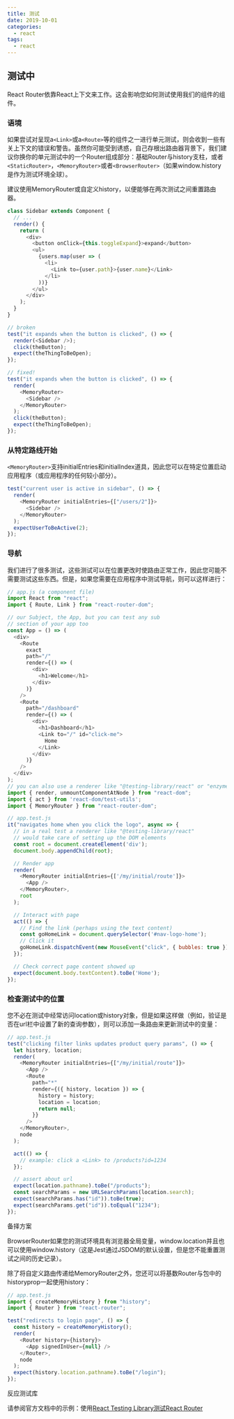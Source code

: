 ```yaml
---
title: 测试
date: 2019-10-01
categories:
  - react
tags:
  - react
---
```


## 测试中
React Router依靠React上下文来工作。这会影响您如何测试使用我们的组件的组件。

### 语境

如果尝试对呈现a`<Link>`或a`<Route>`等的组件之一进行单元测试，则会收到一些有关上下文的错误和警告。虽然你可能受到诱惑，自己存根出路由器背景下，我们建议你换你的单元测试中的一个Router组成部分：基础Router与history支柱，或者`<StaticRouter>`，`<MemoryRouter>`或者`<BrowserRouter>`（如果window.history是作为测试环境全球）。

建议使用MemoryRouter或自定义history，以便能够在两次测试之间重置路由器。

```js
class Sidebar extends Component {
  // ...
  render() {
    return (
      <div>
        <button onClick={this.toggleExpand}>expand</button>
        <ul>
          {users.map(user => (
            <li>
              <Link to={user.path}>{user.name}</Link>
            </li>
          ))}
        </ul>
      </div>
    );
  }
}

// broken
test("it expands when the button is clicked", () => {
  render(<Sidebar />);
  click(theButton);
  expect(theThingToBeOpen);
});

// fixed!
test("it expands when the button is clicked", () => {
  render(
    <MemoryRouter>
      <Sidebar />
    </MemoryRouter>
  );
  click(theButton);
  expect(theThingToBeOpen);
});
```
### 从特定路线开始
`<MemoryRouter>`支持initialEntries和initialIndex道具，因此您可以在特定位置启动应用程序（或应用程序的任何较小部分）。

```js
test("current user is active in sidebar", () => {
  render(
    <MemoryRouter initialEntries={["/users/2"]}>
      <Sidebar />
    </MemoryRouter>
  );
  expectUserToBeActive(2);
});
```

### 导航

我们进行了很多测试，这些测试可以在位置更改时使路由正常工作，因此您可能不需要测试这些东西。但是，如果您需要在应用程序中测试导航，则可以这样进行：

```js
// app.js (a component file)
import React from "react";
import { Route, Link } from "react-router-dom";

// our Subject, the App, but you can test any sub
// section of your app too
const App = () => (
  <div>
    <Route
      exact
      path="/"
      render={() => (
        <div>
          <h1>Welcome</h1>
        </div>
      )}
    />
    <Route
      path="/dashboard"
      render={() => (
        <div>
          <h1>Dashboard</h1>
          <Link to="/" id="click-me">
            Home
          </Link>
        </div>
      )}
    />
  </div>
);
// you can also use a renderer like "@testing-library/react" or "enzyme/mount" here
import { render, unmountComponentAtNode } from "react-dom";
import { act } from 'react-dom/test-utils';
import { MemoryRouter } from "react-router-dom";

// app.test.js
it("navigates home when you click the logo", async => {
  // in a real test a renderer like "@testing-library/react"
  // would take care of setting up the DOM elements
  const root = document.createElement('div');
  document.body.appendChild(root);

  // Render app
  render(
    <MemoryRouter initialEntries={['/my/initial/route']}>
      <App />
    </MemoryRouter>,
    root
  );

  // Interact with page
  act(() => {
    // Find the link (perhaps using the text content)
    const goHomeLink = document.querySelector('#nav-logo-home');
    // Click it
    goHomeLink.dispatchEvent(new MouseEvent("click", { bubbles: true }));
  });

  // Check correct page content showed up
  expect(document.body.textContent).toBe('Home');
});
```

### 检查测试中的位置

您不必在测试中经常访问location或history对象，但是如果这样做（例如，验证是否在url栏中设置了新的查询参数），则可以添加一条路由来更新测试中的变量：

```js
// app.test.js
test("clicking filter links updates product query params", () => {
  let history, location;
  render(
    <MemoryRouter initialEntries={["/my/initial/route"]}>
      <App />
      <Route
        path="*"
        render={({ history, location }) => {
          history = history;
          location = location;
          return null;
        }}
      />
    </MemoryRouter>,
    node
  );

  act(() => {
    // example: click a <Link> to /products?id=1234
  });

  // assert about url
  expect(location.pathname).toBe("/products");
  const searchParams = new URLSearchParams(location.search);
  expect(searchParams.has("id")).toBe(true);
  expect(searchParams.get("id")).toEqual("1234");
});
```
备择方案

BrowserRouter如果您的测试环境具有浏览器全局变量，window.location并且也可以使用window.history（这是Jest通过JSDOM的默认设置，但是您不能重置测试之间的历史记录）。

除了将自定义路由传递给MemoryRouter之外，您还可以将基数Router与包中的historyprop一起使用history：
```js
// app.test.js
import { createMemoryHistory } from "history";
import { Router } from "react-router";

test("redirects to login page", () => {
  const history = createMemoryHistory();
  render(
    <Router history={history}>
      <App signedInUser={null} />
    </Router>,
    node
  );
  expect(history.location.pathname).toBe("/login");
});
```
反应测试库

请参阅官方文档中的示例：使用[React Testing Library测试React Router](https://testing-library.com/docs/example-react-router)